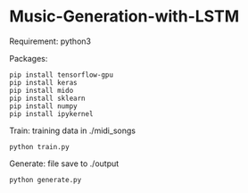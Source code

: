 # Music-Generation-with-LSTM


Requirement:
python3

Packages:

    pip install tensorflow-gpu
    pip install keras
    pip install mido
    pip install sklearn
    pip install numpy
    pip install ipykernel


Train: training data in ./midi_songs

    python train.py

Generate: file save to ./output

    python generate.py

